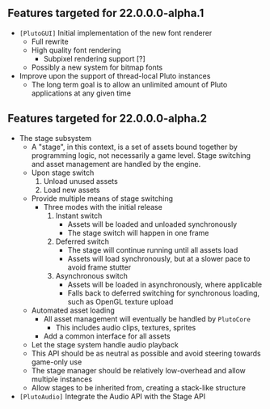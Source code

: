 ## Features targeted for 22.0.0.0-alpha.1
* `[PlutoGUI]` Initial implementation of the new font renderer
    * Full rewrite
    * High quality font rendering
        * Subpixel rendering support [?]
    * Possibly a new system for bitmap fonts
* Improve upon the support of thread-local Pluto instances
    * The long term goal is to allow an unlimited amount of Pluto applications at any given time

## Features targeted for 22.0.0.0-alpha.2
* The stage subsystem
    * A "stage", in this context, is a set of assets bound together
      by programming logic, not necessarily a game level.
      Stage switching and asset management are handled by the engine.
    * Upon stage switch
        1. Unload unused assets
        2. Load new assets
    * Provide multiple means of stage switching
        * Three modes with the initial release
            1. Instant switch
                * Assets will be loaded and unloaded synchronously
                * The stage switch will happen in one frame
            2. Deferred switch
                * The stage will continue running until all assets load
                * Assets will load synchronously, but at a slower pace
                  to avoid frame stutter
            3. Asynchronous switch
                * Assets will be loaded in asynchronously, where applicable
                * Falls back to deferred switching for synchronous loading,
                  such as OpenGL texture upload
    * Automated asset loading
        * All asset management will eventually be handled by `PlutoCore`
            * This includes audio clips, textures, sprites
        * Add a common interface for all assets
    * Let the stage system handle audio playback
    * This API should be as neutral as possible and avoid steering towards
      game-only use
    * The stage manager should be relatively low-overhead and allow multiple
      instances
    * Allow stages to be inherited from, creating a stack-like structure
* `[PlutoAudio]` Integrate the Audio API with the Stage API